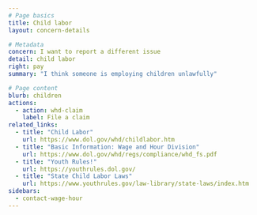 ```yaml
---
# Page basics
title: Child labor
layout: concern-details

# Metadata
concern: I want to report a different issue
detail: child labor
right: pay
summary: "I think someone is employing children unlawfully"

# Page content
blurb: children
actions:
  - action: whd-claim
    label: File a claim
related_links:
  - title: "Child Labor"
    url: https://www.dol.gov/whd/childlabor.htm
  - title: "Basic Information: Wage and Hour Division"
    url: https://www.dol.gov/whd/regs/compliance/whd_fs.pdf
  - title: "Youth Rules!"
    url: https://youthrules.dol.gov/
  - title: "State Child Labor Laws"
    url: https://www.youthrules.gov/law-library/state-laws/index.htm
sidebars:
  - contact-wage-hour
---
```


